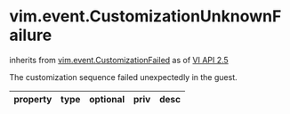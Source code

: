 vim.event.CustomizationUnknownFailure
=====================================
inherits from [vim.event.CustomizationFailed](docs/vim.event.CustomizationFailed.md)
as of [VI API 2.5](vim.version.md#vim.version.version2)


The customization sequence failed unexpectedly in the guest.

| property | type | optional | priv | desc |
|:---------|:-----|:---------|:-----|:-----|


